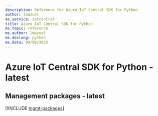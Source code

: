 ```yaml
---
description: Reference for Azure IoT Central SDK for Python
author: lmazuel
ms.service: iotcentral
title: Azure IoT Central SDK for Python
ms.topic: reference
ms.author: lmazuel
ms.devlang: python
ms.data: 09/08/2022
---
```

# Azure IoT Central SDK for Python - latest

## Management packages - latest
[!INCLUDE [mgmt-packages](iot-central-mgmt-index.md)]